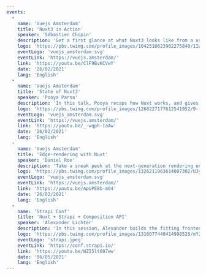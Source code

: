 ```yaml
---
events:
  -
    name: 'Vuejs Amsterdam'
    title: 'Nuxt3 in Action'
    speaker: 'Sébastien Chopin'
    description: 'Get a first glance at what Nuxt3 looks like from a user perspective with this demo from Sébastien'
    logo: 'https://pbs.twimg.com/profile_images/1042510623962275840/1Iw_Mvud_400x400.jpg'
    eventLogo: 'vuejs_amsterdam.svg'
    eventLink: 'https://vuejs.amsterdam/'
    link: 'https://youtu.be/ClF9BvKCVwY'
    date: '26/02/2021'
    lang: 'English'
  -
    name: 'Vuejs Amsterdam'
    title: 'State of Nuxt3'
    speaker: 'Pooya Parsa'
    description: 'In this talk, Pooya recaps how Nuxt works, and gives details about what Nuxt3 brings to the table, including Nitro, Nuxt Kit and the new CLI.'
    logo: 'https://pbs.twimg.com/profile_images/1268227177612541952/9-fujxqt_400x400.jpg'
    eventLogo: 'vuejs_amsterdam.svg'
    eventLink: 'https://vuejs.amsterdam/'
    link: 'https://youtu.be/_-wqph-IaAw'
    date: '26/02/2021'
    lang: 'English'
  -
    name: 'Vuejs Amsterdam'
    title: 'Edge-rendering with Nuxt'
    speaker: 'Daniel Roe'
    description: 'Take a sneak peek at the next-generation rendering engine that will power Nuxt 3 and Nuxt 2. Look at how this revolutionises building SSR Vue apps, and what you need to do to use this today.'
    logo: 'https://pbs.twimg.com/profile_images/1326211963614007302/UJyvtK2f_400x400.jpg'
    eventLogo: 'vuejs_amsterdam.svg'
    eventLink: 'https://vuejs.amsterdam/'
    link: 'https://youtu.be/ApUPE8b-m04'
    date: '26/02/2021'
    lang: 'English'
  -
    name: 'Strapi Conf'
    title: 'Nuxt + Strapi + Composition API'
    speaker: 'Alexander Lichter'
    description: 'In this session, Alexander builds the fitting frontend for a Strapi CMS backend by leveraging the Composition API and ensure it is performant and fast. Get insights into the world of Vue and Nuxt, useful patterns for the Composition API and possibly some sneak peaks'
    logo: 'https://pbs.twimg.com/profile_images/1316077440414998528/mY2rcM7__400x400.jpg'
    eventLogo: 'strapi.jpeg'
    eventLink: 'https://conf.strapi.io/'
    link: 'https://youtu.be/WZI5lt607ww'
    date: '06/05/2021'
    lang: 'English'
---
```

